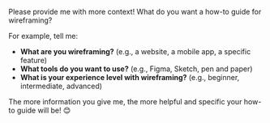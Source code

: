 

Please provide me with more context! What do you want a how-to guide for wireframing? 

For example, tell me:

* **What are you wireframing?** (e.g., a website, a mobile app, a specific feature)
* **What tools do you want to use?** (e.g., Figma, Sketch, pen and paper)
* **What is your experience level with wireframing?** (e.g., beginner, intermediate, advanced)


The more information you give me, the more helpful and specific your how-to guide will be! 😊 
